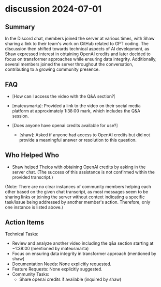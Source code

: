 # discussion 2024-07-01

## Summary

In the Discord chat, members joined the server at various times, with Shaw sharing a link to their team's work on GitHub
related to GPT coding. The discussion then shifted towards technical aspects of AI development, as Shaw expressed
interest in obtaining OpenAI credits and later decided to focus on transformer approaches while ensuring data integrity.
Additionally, several members joined the server throughout the conversation, contributing to a growing community
presence.

## FAQ

- [How can I access the video with the Q&A section?]
- [mateusmarta]: Provided a link to the video on their social media platform at approximately 1:38:00 mark, which
  includes the Q&A session.

- [Does anyone have openai credits available for use?]
    - [shaw]: Asked if anyone had access to OpenAI credits but did not provide a meaningful answer or resolution to this
      question.

## Who Helped Who

- Shaw helped Theios with obtaining OpenAI credits by asking in the server chat. (The success of this assistance is not
  confirmed within the provided transcript.)

(Note: There are no clear instances of community members helping each other based on the given chat transcript, as most messages seem to be sharing links or joining the server without context indicating a specific task/issue being addressed by another member's action. Therefore, only one instance is listed above.)

## Action Items

Technical Tasks:

- Review and analyze another video including the q&a section starting at ~1:38:00 (mentioned by mateusmarta)
- Focus on ensuring data integrity in transformer approach (mentioned by shaw)
- Documentation Needs: None explicitly requested.
- Feature Requests: None explicitly suggested.
- Community Tasks:
    - Share openai credits if available (inquired by shaw)
